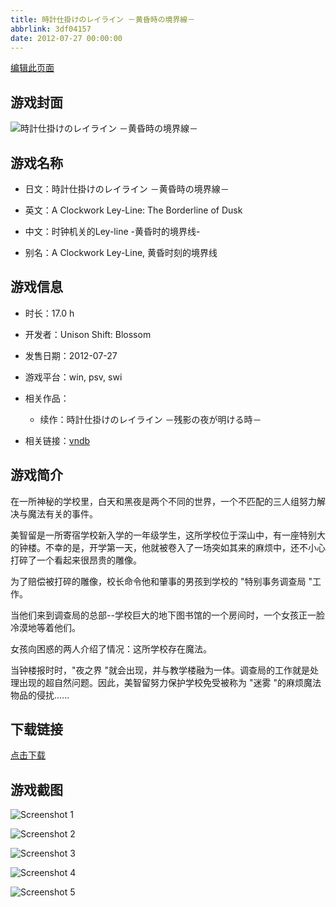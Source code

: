 ```yaml
---
title: 時計仕掛けのレイライン －黄昏時の境界線－
abbrlink: 3df04157
date: 2012-07-27 00:00:00
---
```

[编辑此页面](https://github.com/ACG-3/ADV3-source/blob/main/source/_posts/%E6%99%82%E8%A8%88%E4%BB%95%E6%8E%9B%E3%81%91%E3%81%AE%E3%83%AC%E3%82%A4%E3%83%A9%E3%82%A4%E3%83%B3%20%EF%BC%8D%E9%BB%84%E6%98%8F%E6%99%82%E3%81%AE%E5%A2%83%E7%95%8C%E7%B7%9A%EF%BC%8D.md)

## 游戏封面

![時計仕掛けのレイライン －黄昏時の境界線－](https://pan.timero.xyz/d/onedrive/img_lib_001/%E6%99%82%E8%A8%88%E4%BB%95%E6%8E%9B%E3%81%91%E3%81%AE%E3%83%AC%E3%82%A4%E3%83%A9%E3%82%A4%E3%83%B3%20%EF%BC%8D%E9%BB%84%E6%98%8F%E6%99%82%E3%81%AE%E5%A2%83%E7%95%8C%E7%B7%9A%EF%BC%8D_cover.avif)


## 游戏名称

- 日文：時計仕掛けのレイライン －黄昏時の境界線－
- 英文：A Clockwork Ley-Line: The Borderline of Dusk
- 中文：时钟机关的Ley-line -黄昏时的境界线-

- 别名：A Clockwork Ley-Line, 黄昏时刻的境界线


## 游戏信息

- 时长：17.0 h
- 开发者：Unison Shift: Blossom
- 发售日期：2012-07-27
- 游戏平台：win, psv, swi
- 相关作品：
   - 续作：時計仕掛けのレイライン －残影の夜が明ける時－

- 相关链接：[vndb](https://vndb.org/v10016)


## 游戏简介

在一所神秘的学校里，白天和黑夜是两个不同的世界，一个不匹配的三人组努力解决与魔法有关的事件。

美智留是一所寄宿学校新入学的一年级学生，这所学校位于深山中，有一座特别大的钟楼。不幸的是，开学第一天，他就被卷入了一场突如其来的麻烦中，还不小心打碎了一个看起来很昂贵的雕像。

为了赔偿被打碎的雕像，校长命令他和肇事的男孩到学校的 "特别事务调查局 "工作。

当他们来到调查局的总部--学校巨大的地下图书馆的一个房间时，一个女孩正一脸冷漠地等着他们。

女孩向困惑的两人介绍了情况：这所学校存在魔法。

当钟楼报时时，"夜之界 "就会出现，并与教学楼融为一体。调查局的工作就是处理出现的超自然问题。因此，美智留努力保护学校免受被称为 "迷雾 "的麻烦魔法物品的侵扰......




## 下载链接

[点击下载](https://pan.timero.xyz/onedrive/adv_lib_001/%E6%99%82%E8%A8%88%E4%BB%95%E6%8E%9B%E3%81%91%E3%81%AE%E3%83%AC%E3%82%A4%E3%83%A9%E3%82%A4%E3%83%B3%20%EF%BC%8D%E9%BB%84%E6%98%8F%E6%99%82%E3%81%AE%E5%A2%83%E7%95%8C%E7%B7%9A%EF%BC%8D)


## 游戏截图


![Screenshot 1](https://pan.timero.xyz/d/onedrive/img_lib_001/%E6%99%82%E8%A8%88%E4%BB%95%E6%8E%9B%E3%81%91%E3%81%AE%E3%83%AC%E3%82%A4%E3%83%A9%E3%82%A4%E3%83%B3%20%EF%BC%8D%E9%BB%84%E6%98%8F%E6%99%82%E3%81%AE%E5%A2%83%E7%95%8C%E7%B7%9A%EF%BC%8D_Screenshot_1.avif)

![Screenshot 2](https://pan.timero.xyz/d/onedrive/img_lib_001/%E6%99%82%E8%A8%88%E4%BB%95%E6%8E%9B%E3%81%91%E3%81%AE%E3%83%AC%E3%82%A4%E3%83%A9%E3%82%A4%E3%83%B3%20%EF%BC%8D%E9%BB%84%E6%98%8F%E6%99%82%E3%81%AE%E5%A2%83%E7%95%8C%E7%B7%9A%EF%BC%8D_Screenshot_2.avif)

![Screenshot 3](https://pan.timero.xyz/d/onedrive/img_lib_001/%E6%99%82%E8%A8%88%E4%BB%95%E6%8E%9B%E3%81%91%E3%81%AE%E3%83%AC%E3%82%A4%E3%83%A9%E3%82%A4%E3%83%B3%20%EF%BC%8D%E9%BB%84%E6%98%8F%E6%99%82%E3%81%AE%E5%A2%83%E7%95%8C%E7%B7%9A%EF%BC%8D_Screenshot_3.avif)

![Screenshot 4](https://pan.timero.xyz/d/onedrive/img_lib_001/%E6%99%82%E8%A8%88%E4%BB%95%E6%8E%9B%E3%81%91%E3%81%AE%E3%83%AC%E3%82%A4%E3%83%A9%E3%82%A4%E3%83%B3%20%EF%BC%8D%E9%BB%84%E6%98%8F%E6%99%82%E3%81%AE%E5%A2%83%E7%95%8C%E7%B7%9A%EF%BC%8D_Screenshot_4.avif)

![Screenshot 5](https://pan.timero.xyz/d/onedrive/img_lib_001/%E6%99%82%E8%A8%88%E4%BB%95%E6%8E%9B%E3%81%91%E3%81%AE%E3%83%AC%E3%82%A4%E3%83%A9%E3%82%A4%E3%83%B3%20%EF%BC%8D%E9%BB%84%E6%98%8F%E6%99%82%E3%81%AE%E5%A2%83%E7%95%8C%E7%B7%9A%EF%BC%8D_Screenshot_5.avif)

